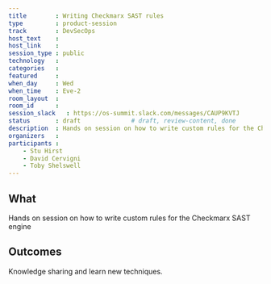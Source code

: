 ```yaml
---
title        : Writing Checkmarx SAST rules
type         : product-session
track        : DevSecOps
host_text    :
host_link    :
session_type : public
technology   :
categories   :
featured     :
when_day     : Wed
when_time    : Eve-2
room_layout  :
room_id      :
session_slack   : https://os-summit.slack.com/messages/CAUP9KVTJ
status       : draft              # draft, review-content, done
description  : Hands on session on how to write custom rules for the Checkmarx SAST engine
organizers   :
participants :
    - Stu Hirst
    - David Cervigni
    - Toby Shelswell
---
```


## What

Hands on session on how to write custom rules for the Checkmarx SAST engine

## Outcomes

Knowledge sharing and learn new techniques.
